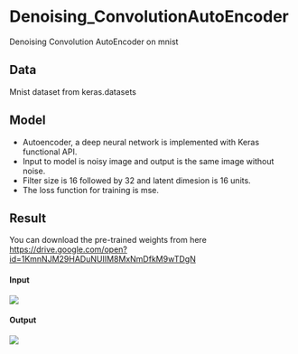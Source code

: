 # Denoising_ConvolutionAutoEncoder
Denoising Convolution AutoEncoder on mnist


## Data 
Mnist dataset from keras.datasets

## Model
- Autoencoder, a deep neural network is implemented with Keras functional API.
- Input to model is noisy image and output is the same image without noise.
- Filter size is 16 followed by 32 and latent dimesion is 16 units.
- The loss function for training is mse.

## Result
You can download the pre-trained weights from here <br />
https://drive.google.com/open?id=1KmnNJM29HADuNUIIM8MxNmDfkM9wTDgN

#### Input <br />
![](https://github.com/TanyaChutani/Denoising_ConvolutionAutoEncoder/blob/master/noisyA.png)<br />

#### Output <br />
![](https://github.com/TanyaChutani/Denoising_ConvolutionAutoEncoder/blob/master/outputA.png)<br />
